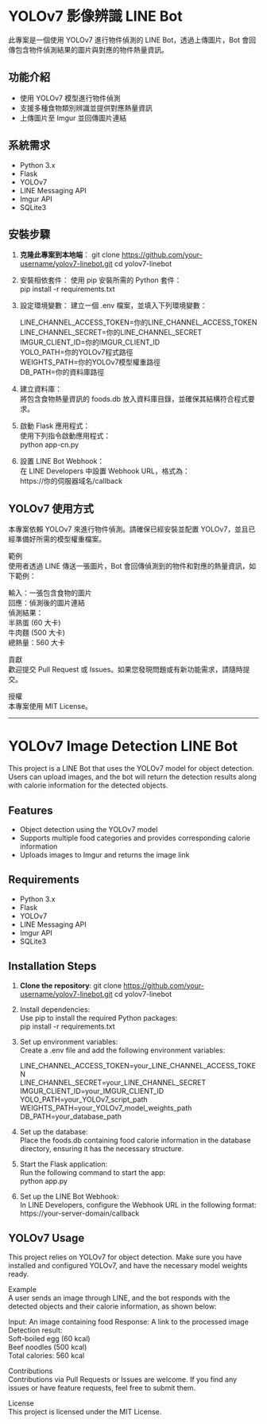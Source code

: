 # YOLOv7 影像辨識 LINE Bot

此專案是一個使用 YOLOv7 進行物件偵測的 LINE Bot，透過上傳圖片，Bot 會回傳包含物件偵測結果的圖片與對應的物件熱量資訊。

## 功能介紹

- 使用 YOLOv7 模型進行物件偵測
- 支援多種食物類別辨識並提供對應熱量資訊
- 上傳圖片至 Imgur 並回傳圖片連結

## 系統需求

- Python 3.x
- Flask
- YOLOv7
- LINE Messaging API
- Imgur API
- SQLite3

## 安裝步驟

1. **克隆此專案到本地端**：
   git clone https://github.com/your-username/yolov7-linebot.git
   cd yolov7-linebot


2. 安裝相依套件：
   使用 pip 安裝所需的 Python 套件：  
   pip install -r requirements.txt
  

3. 設定環境變數：
   建立一個 .env 檔案，並填入下列環境變數：
   
   LINE_CHANNEL_ACCESS_TOKEN=你的LINE_CHANNEL_ACCESS_TOKEN  
   LINE_CHANNEL_SECRET=你的LINE_CHANNEL_SECRET  
   IMGUR_CLIENT_ID=你的IMGUR_CLIENT_ID  
   YOLO_PATH=你的YOLOv7程式路徑  
   WEIGHTS_PATH=你的YOLOv7模型權重路徑  
   DB_PATH=你的資料庫路徑  


5. 建立資料庫：  
   將包含食物熱量資訊的 foods.db 放入資料庫目錄，並確保其結構符合程式要求。


7. 啟動 Flask 應用程式：  
   使用下列指令啟動應用程式：  
   python app-cn.py


9. 設置 LINE Bot Webhook：  
   在 LINE Developers 中設置 Webhook URL，格式為：  
   https://你的伺服器域名/callback


## YOLOv7 使用方式  
本專案依賴 YOLOv7 來進行物件偵測。請確保已經安裝並配置 YOLOv7，並且已經準備好所需的模型權重檔案。  

範例  
使用者透過 LINE 傳送一張圖片，Bot 會回傳偵測到的物件和對應的熱量資訊，如下範例：  
  
輸入：一張包含食物的圖片  
回應：偵測後的圖片連結  
偵測結果：  
半熟蛋 (60 大卡)  
牛肉麵 (500 大卡)  
總熱量：560 大卡  
  
貢獻  
歡迎提交 Pull Request 或 Issues。如果您發現問題或有新功能需求，請隨時提交。  
  
授權  
本專案使用 MIT License。  


---


# YOLOv7 Image Detection LINE Bot

This project is a LINE Bot that uses the YOLOv7 model for object detection. Users can upload images, and the bot will return the detection results along with calorie information for the detected objects.

## Features

- Object detection using the YOLOv7 model
- Supports multiple food categories and provides corresponding calorie information
- Uploads images to Imgur and returns the image link

## Requirements

- Python 3.x
- Flask
- YOLOv7
- LINE Messaging API
- Imgur API
- SQLite3

## Installation Steps

1. **Clone the repository**:
   git clone https://github.com/your-username/yolov7-linebot.git
   cd yolov7-linebot


2. Install dependencies:  
   Use pip to install the required Python packages:  
   pip install -r requirements.txt  
  
  
4. Set up environment variables:  
   Create a .env file and add the following environment variables:  
  
   LINE_CHANNEL_ACCESS_TOKEN=your_LINE_CHANNEL_ACCESS_TOKEN    
   LINE_CHANNEL_SECRET=your_LINE_CHANNEL_SECRET    
   IMGUR_CLIENT_ID=your_IMGUR_CLIENT_ID    
   YOLO_PATH=your_YOLOv7_script_path  
   WEIGHTS_PATH=your_YOLOv7_model_weights_path  
   DB_PATH=your_database_path  
  
       
6. Set up the database:   
   Place the foods.db containing food calorie information in the database directory, ensuring it has the necessary structure.  
     
  
7. Start the Flask application:  
   Run the following command to start the app:  
   python app.py  
     
     
8. Set up the LINE Bot Webhook:  
   In LINE Developers, configure the Webhook URL in the following format:  
   https://your-server-domain/callback  
  
  
## YOLOv7 Usage  
This project relies on YOLOv7 for object detection. Make sure you have installed and configured YOLOv7, and have the necessary model weights ready.  
  
Example  
A user sends an image through LINE, and the bot responds with the detected objects and their calorie information, as shown below:  
  
Input: An image containing food
Response: A link to the processed image  
Detection result:  
Soft-boiled egg (60 kcal)  
Beef noodles (500 kcal)  
Total calories: 560 kcal  
  
Contributions  
Contributions via Pull Requests or Issues are welcome. If you find any issues or have feature requests, feel free to submit them.  
  
License  
This project is licensed under the MIT License.
